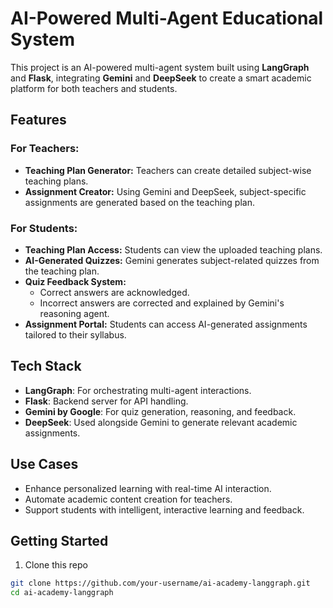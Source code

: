 # AI-Powered Multi-Agent Educational System

This project is an AI-powered multi-agent system built using **LangGraph** and **Flask**, integrating **Gemini** and **DeepSeek** to create a smart academic platform for both teachers and students.

## Features

### For Teachers:
- **Teaching Plan Generator:** Teachers can create detailed subject-wise teaching plans.
- **Assignment Creator:** Using Gemini and DeepSeek, subject-specific assignments are generated based on the teaching plan.

### For Students:
- **Teaching Plan Access:** Students can view the uploaded teaching plans.
- **AI-Generated Quizzes:** Gemini generates subject-related quizzes from the teaching plan.
- **Quiz Feedback System:**
  - Correct answers are acknowledged.
  - Incorrect answers are corrected and explained by Gemini's reasoning agent.
- **Assignment Portal:** Students can access AI-generated assignments tailored to their syllabus.

## Tech Stack

- **LangGraph**: For orchestrating multi-agent interactions.
- **Flask**: Backend server for API handling.
- **Gemini by Google**: For quiz generation, reasoning, and feedback.
- **DeepSeek**: Used alongside Gemini to generate relevant academic assignments.

## Use Cases

- Enhance personalized learning with real-time AI interaction.
- Automate academic content creation for teachers.
- Support students with intelligent, interactive learning and feedback.

## Getting Started

1. Clone this repo
```bash
git clone https://github.com/your-username/ai-academy-langgraph.git
cd ai-academy-langgraph
